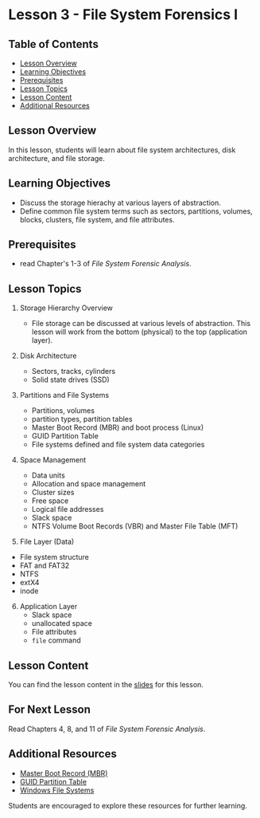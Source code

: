 # Lesson 3 - File System Forensics I


## Table of Contents
- [Lesson Overview](#lesson-overview)
- [Learning Objectives](#learning-objectives)
- [Prerequisites](#prerequisites)
- [Lesson Topics](#lesson-topics)
- [Lesson Content](#lesson-content)
- [Additional Resources](#additional-resources)

## Lesson Overview

In this lesson, students will learn about file system architectures, disk architecture, and file storage.

## Learning Objectives

- Discuss the storage hierachy at various layers of abstraction.
- Define common file system terms such as sectors, partitions, volumes, blocks, clusters, file system, and file attributes.

## Prerequisites

- read Chapter's 1-3 of *File System Forensic Analysis*.

## Lesson Topics

1. Storage Hierarchy Overview
   - File storage can be discussed at various levels of abstraction. This lesson will work from the bottom (physical) to the top (application layer).
   
2. Disk Architecture
   - Sectors, tracks, cylinders
   - Solid state drives (SSD)

3. Partitions and File Systems
   - Partitions, volumes
   - partition types, partition tables
   - Master Boot Record (MBR) and boot process (Linux)
   - GUID Partition Table
   - File systems defined and file system data categories
  
4. Space Management
   - Data units
   - Allocation and space management
   - Cluster sizes
   - Free space
   - Logical file addresses
   - Slack space
   - NTFS Volume Boot Records (VBR) and Master File Table (MFT)
 
 5. File Layer (Data)
   - File system structure
   - FAT and FAT32
   - NTFS
   - extX4
   - inode

6. Application Layer
   - Slack space
   - unallocated space
   - File attributes
   - `file` command


## Lesson Content

You can find the lesson content in the [slides](https://github.com/usma-eecs/cs483/blob/main/Lesson%2003/Lesson%203%20-%20File%20System%20Forensics%20I.pptx) for this lesson.

## For Next Lesson

Read Chapters 4, 8, and 11 of *File System Forensic Analysis*.


## Additional Resources

- [Master Boot Record (MBR)](http://www.invoke-ir.com/search/label/Master%20Boot%20Record)
- [GUID Partition Table](http://www.invoke-ir.com/search/label/Guid%20Partition%20Table)
- [Windows File Systems](https://learn.microsoft.com/en-us/windows/win32/FileIO/file-systems)

Students are encouraged to explore these resources for further learning.
